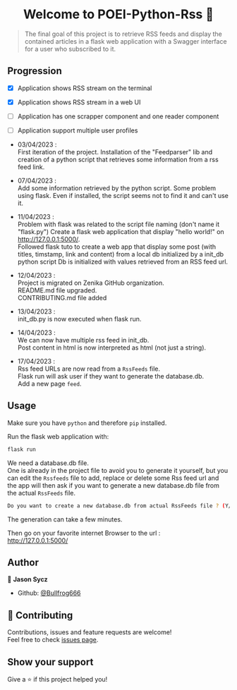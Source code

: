 <h1 align="center">Welcome to POEI-Python-Rss 👋</h1>


> The final goal of this project is to retrieve RSS feeds and display the contained articles in a flask web application with a Swagger interface for a user who subscribed to it.

## Progression

- [x]  Application shows RSS stream on the terminal
- [x]  Application shows RSS stream in a web UI
- [ ]  Application has one scrapper component and one reader component
- [ ]  Application support multiple user profiles


- 03/04/2023 :<br>
First iteration of the project.
Installation of the "Feedparser" lib and creation of a python script that retrieves some information from a rss feed link.<br>

- 07/04/2023 :<br>
Add some information retrieved by the python script.
Some problem using flask. Even if installed, the script seems not to find it and can't use it.<br>

- 11/04/2023 :<br>
Problem with flask was related to the script file naming (don't name it "flask.py")
Create a flask web application that display "hello world!" on http://127.0.0.1:5000/. <br>
Followed flask tuto to create a web app that display some post (with titles, timstamp, link and content) from a local db initialized by a init_db python script
Db is initialized with values retrieved from an RSS feed url.<br>

- 12/04/2023 :<br>
  Project is migrated on Zenika GitHub organization.<br>README.md file upgraded.<br>CONTRIBUTING.md file added<br>

- 13/04/2023 :<br>
  init_db.py is now executed when flask run.<br>

- 14/04/2023 :<br>
  We can now have multiple rss feed in init_db.<br>Post content in html is now interpreted as html (not just a string).<br>

- 17/04/2023 :<br>
  Rss feed URLs are now read from a `RssFeeds` file.<br>Flask run will ask user if they want to generate the database.db.<br>Add a new page `feed`.

## Usage

Make sure you have `python` and therefore `pip` installed.<br>

Run the flask web application with:
```sh
flask run
```

We need a database.db file.<br>One is already in the project file to avoid you to generate it yourself, but you can edit the `Rssfeeds` file to add, replace or delete some Rss feed url and the app will then ask if you want to generate a new database.db file from the actual  `RssFeeds` file.

```sh
Do you want to create a new database.db from actual RssFeeds file ? (Y/N)
```

The generation can take a few minutes.

Then go on your favorite internet Browser to the url :<br>
http://127.0.0.1:5000/

## Author

👤 **Jason Sycz**

* Github: [@Bullfrog666](https://github.com/Bullfrog666)

## 🤝 Contributing

Contributions, issues and feature requests are welcome!<br />Feel free to check [issues page](https://github.com/Zenika/POEI-Python-Rss/issues/). 

## Show your support

Give a ⭐️ if this project helped you!
